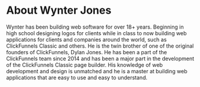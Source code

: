 # About Wynter Jones

Wynter has been building web software for over 18+ years. Beginning in high school designing logos for clients while in class to now building web applications for clients and companies around the world, such as ClickFunnels Classic and others. He is the twin brother of one of the original founders of ClickFunnels, Dylan Jones. He has been a part of the ClickFunnels team since 2014 and has been a major part in the development of the ClickFunnels Classic page builder. His knowledge of web development and design is unmatched and he is a master at building web applications that are easy to use and easy to understand. 
